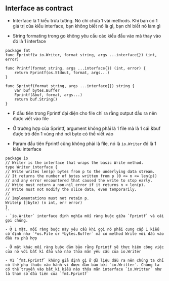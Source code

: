 ## Interface as contract
- Interface là 1 kiểu trừu tưởng. Nó chỉ chứa 1 vài methods. Khi bạn có 1 giá trị của kiểu interface, bạn không biết nó là gì, bạn chỉ biết nó làm gì

- String formating trong go không yêu cầu các kiểu đầu vào mà thay vào đó là 1 interface
```
package fmt
func Fprintf(w io.Writer, format string, args ...interface{}) (int, error)

func Printf(format string, args ...interface{}) (int, error) {
    return Fprintf(os.Stdout, format, args...)
}

func Sprintf(format string, args ...interface{}) string {
    var buf bytes.Buffer
    Fprintf(&buf, format, args...)
    return buf.String()
}

```
- F đầu tiên trong Fprintf đại diện cho file chỉ ra rằng output đầu ra nên được viết vào file 

- Ở trường hợp của Sprintf, argument không phải là 1 file mà là 1 cái &buf được trỏ đến 1 vùng nhớ nơi byte có thể viết vào

- Param đầu tiên Fprintf cũng không phải là file, nó là `io.Writer` đó là 1 kiểu interface
```
package io
// Writer is the interface that wraps the basic Write method.
type Writer interface {
// Write writes len(p) bytes from p to the underlying data stream.
// It returns the number of bytes written from p (0 <= n <= len(p))
// and any error encountered that caused the write to stop early.
// Write must return a non-nil error if it returns n < len(p).
// Write must not modify the slice data, even temporarily.
//
// Implementations must not retain p.
Write(p []byte) (n int, err error)
}
``
- `io.Writer` interface định nghĩa mối ràng buộc giữa `Fprintf` và cái gọi chúng. 

- Ở 1 mặt, mối ràng buộc này yêu cầu khi gọi nó phải cung cấp 1 kiểu cố định như `*os.File or *bytes.Buffer` mà có method Write với đầu vào đầu ra phù hợp 

- Ở mặt khác mối ràng buộc đảm bảo rằng Fprintf sẽ thực hiện công việc của nó với bất kì đầu vào nào thỏa mãn yêu cầu của io.Writer

- Vì `fmt.Fprintf` không giả định gì ở dữ liệu đầu ra nên chúng ta chỉ có thể phụ thuộc vào hành vi được đảm bảo bởi `io.Writter`. Chúng ta có thể truyền vào bất kì kiểu nào thỏa mãn interface `io.Writter` như là tham số đầu tiên của `fmt.Fprintf`